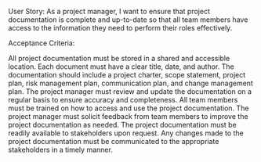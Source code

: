 User Story:
As a project manager, I want to ensure that project documentation is complete and up-to-date so that all team members have access to the information they need to perform their roles effectively.

Acceptance Criteria:

All project documentation must be stored in a shared and accessible location.
Each document must have a clear title, date, and author.
The documentation should include a project charter, scope statement, project plan, risk management plan, communication plan, and change management plan.
The project manager must review and update the documentation on a regular basis to ensure accuracy and completeness.
All team members must be trained on how to access and use the project documentation.
The project manager must solicit feedback from team members to improve the project documentation as needed.
The project documentation must be readily available to stakeholders upon request.
Any changes made to the project documentation must be communicated to the appropriate stakeholders in a timely manner.
